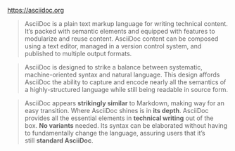 https://asciidoc.org

> AsciiDoc is a plain text markup language for writing technical content. It’s packed with semantic elements and equipped with features to modularize and reuse content. AsciiDoc content can be composed using a text editor, managed in a version control system, and published to multiple output formats.

> AsciiDoc is designed to strike a balance between systematic, machine-oriented syntax and natural language. This design affords AsciiDoc the ability to capture and encode nearly all the semantics of a highly-structured language while still being readable in source form.

> AsciiDoc appears **strikingly similar** to Markdown, making way for an easy transition. Where AsciiDoc shines is in **its depth**. AsciiDoc provides all the essential elements in **technical writing** out of the box. **No variants** needed. Its syntax can be elaborated without having to fundamentally change the language, assuring users that it’s still **standard AsciiDoc**.